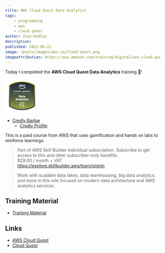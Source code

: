 ```yaml
---
title: AWS Cloud Quest Data Analytics
tags:
    - programming
    - aws
    - cloud quest
author: alex-hedley
description: 
published: 2023-06-21
image: /posts/images/aws-cq/cloud-quest.png
imageattribution: https://aws.amazon.com/training/digital/aws-cloud-quest/
---
```


<!-- # AWS Cloud Quest Data Analytics -->

Today I completed the **AWS Cloud Quest Data Analytics** training 🎉!

![AWS Cloud Quest Data Analytics Badge](images/aws-cq/aws-cloud-quest-data-analytics.png "AWS Cloud Quest Data Analytics Badge")

- [Credly Badge](https://www.credly.com/badges/ab563fd2-39db-4490-9629-5b01728a8a70/public_url)
  - [Credly Profile](https://www.credly.com/users/alexhedley/badges)

This is a paid course from AWS that uses gamification and hands on labs to reinforce learnings.

> Part of AWS Skill Builder Individual subscription. Subscribe to get access to this and other subscriber-only benefits.  
> $29.00 / month + VAT  
> https://explore.skillbuilder.aws/learn/signin  

> Work with scalable data lakes, data warehousing, big data analytics, and more in this role focused on modern data architecture and AWS analytics services. 

## Training Material

- [Training Material](https://aws.amazon.com/training/learn-about/cloud-practitioner/)

## Links

- [AWS Cloud Quest](https://aws.amazon.com/training/digital/aws-cloud-quest/)
- [Cloud Quest](https://explore.skillbuilder.aws/learn/course/external/view/elearning/7636/cloud-quest)
